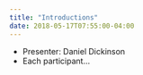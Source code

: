 ```yaml
---
title: "Introductions"
date: 2018-05-17T07:55:00-04:00
---
```

* Presenter: Daniel Dickinson
* Each participant...
